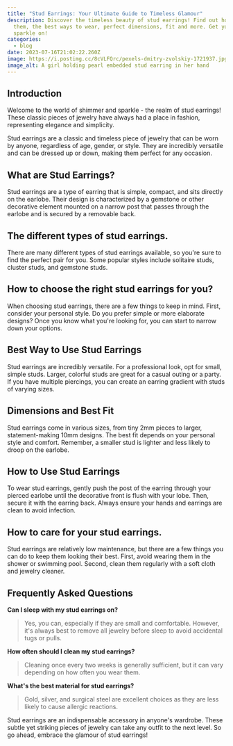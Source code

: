 ```yaml
---
title: "Stud Earrings: Your Ultimate Guide to Timeless Glamour"
description: Discover the timeless beauty of stud earrings! Find out how to use
  them, the best ways to wear, perfect dimensions, fit and more. Get your
  sparkle on!
categories:
  - blog
date: 2023-07-16T21:02:22.260Z
image: https://i.postimg.cc/8cVLFQrc/pexels-dmitry-zvolskiy-1721937.jpg
image_alt: A girl holding pearl embedded stud earring in her hand
---
```

## Introduction

Welcome to the world of shimmer and sparkle - the realm of stud earrings! These classic pieces of jewelry have always had a place in fashion, representing elegance and simplicity.

Stud earrings are a classic and timeless piece of jewelry that can be worn by anyone, regardless of age, gender, or style. They are incredibly versatile and can be dressed up or down, making them perfect for any occasion.

## What are Stud Earrings?

Stud earrings are a type of earring that is simple, compact, and sits directly on the earlobe. Their design is characterized by a gemstone or other decorative element mounted on a narrow post that passes through the earlobe and is secured by a removable back.

## The different types of stud earrings.

There are many different types of stud earrings available, so you're sure to find the perfect pair for you. Some popular styles include solitaire studs, cluster studs, and gemstone studs.

## How to choose the right stud earrings for you?

When choosing stud earrings, there are a few things to keep in mind. First, consider your personal style. Do you prefer simple or more elaborate designs? Once you know what you're looking for, you can start to narrow down your options.

## Best Way to Use Stud Earrings

Stud earrings are incredibly versatile. For a professional look, opt for small, simple studs. Larger, colorful studs are great for a casual outing or a party. If you have multiple piercings, you can create an earring gradient with studs of varying sizes. 

## Dimensions and Best Fit

Stud earrings come in various sizes, from tiny 2mm pieces to larger, statement-making 10mm designs. The best fit depends on your personal style and comfort. Remember, a smaller stud is lighter and less likely to droop on the earlobe.

## How to Use Stud Earrings

To wear stud earrings, gently push the post of the earring through your pierced earlobe until the decorative front is flush with your lobe. Then, secure it with the earring back. Always ensure your hands and earrings are clean to avoid infection. 

## How to care for your stud earrings.

Stud earrings are relatively low maintenance, but there are a few things you can do to keep them looking their best. First, avoid wearing them in the shower or swimming pool. Second, clean them regularly with a soft cloth and jewelry cleaner.

## Frequently Asked Questions

**Can I sleep with my stud earrings on?**

>Yes, you can, especially if they are small and comfortable. However, it's always best to remove all jewelry before sleep to avoid accidental tugs or pulls.

**How often should I clean my stud earrings?**

>Cleaning once every two weeks is generally sufficient, but it can vary depending on how often you wear them. 

**What's the best material for stud earrings?**

>Gold, silver, and surgical steel are excellent choices as they are less likely to cause allergic reactions. 

Stud earrings are an indispensable accessory in anyone's wardrobe. These subtle yet striking pieces of jewelry can take any outfit to the next level. So go ahead, embrace the glamour of stud earrings!